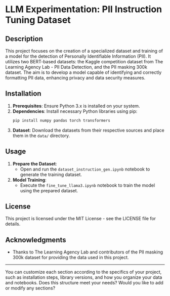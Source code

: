 # LLM Experimentation: PII Instruction Tuning Dataset

## Description
This project focuses on the creation of a specialized dataset and training of a model for the detection of Personally Identifiable Information (PII). It utilizes two BERT-based datasets: the Kaggle competition dataset from The Learning Agency Lab - PII Data Detection, and the PII masking 300k dataset. The aim is to develop a model capable of identifying and correctly formatting PII data, enhancing privacy and data security measures.

## Installation
1. **Prerequisites**: Ensure Python 3.x is installed on your system.
2. **Dependencies**: Install necessary Python libraries using pip:
   ```bash
   pip install numpy pandas torch transformers
   ```
3. **Dataset**: Download the datasets from their respective sources and place them in the `data/` directory.

## Usage
1. **Prepare the Dataset**: 
   - Open and run the `dataset_instruction_gen.ipynb` notebook to generate the training dataset.
2. **Model Training**:
   - Execute the `fine_tune_llama3.ipynb` notebook to train the model using the prepared dataset.

## License
This project is licensed under the MIT License - see the LICENSE file for details.

## Acknowledgments
- Thanks to The Learning Agency Lab and contributors of the PII masking 300k dataset for providing the data used in this project.

---

You can customize each section according to the specifics of your project, such as installation steps, library versions, and how you organize your data and notebooks. Does this structure meet your needs? Would you like to add or modify any sections?

